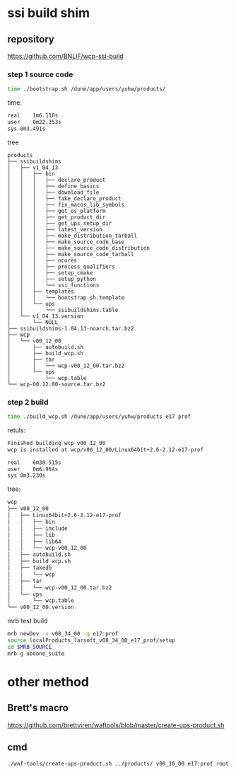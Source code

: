 # ssi build shim

## repository
https://github.com/BNLIF/wcp-ssi-build

### step 1 source code
```bash
time ./bootstrap.sh /dune/app/users/yuhw/products/
```
time:
```bash
real	1m6.110s
user	0m22.353s
sys	0m3.491s
```
tree
```
products
├── ssibuildshims
│   ├── v1_04_13
│   │   ├── bin
│   │   │   ├── declare_product
│   │   │   ├── define_basics
│   │   │   ├── download_file
│   │   │   ├── fake_declare_product
│   │   │   ├── fix_macos_lib_symbols
│   │   │   ├── get_os_platform
│   │   │   ├── get_product_dir
│   │   │   ├── get_ups_setup_dir
│   │   │   ├── latest_version
│   │   │   ├── make_distribution_tarball
│   │   │   ├── make_source_code_base
│   │   │   ├── make_source_code_distribution
│   │   │   ├── make_source_code_tarball
│   │   │   ├── ncores
│   │   │   ├── process_qualifiers
│   │   │   ├── setup_cmake
│   │   │   ├── setup_python
│   │   │   └── ssi_functions
│   │   ├── templates
│   │   │   └── bootstrap.sh.template
│   │   └── ups
│   │       └── ssibuildshims.table
│   └── v1_04_13.version
│       └── NULL_
├── ssibuildshims-1.04.13-noarch.tar.bz2
├── wcp
│   └── v00_12_00
│       ├── autobuild.sh
│       ├── build_wcp.sh
│       ├── tar
│       │   └── wcp-v00_12_00.tar.bz2
│       └── ups
│           └── wcp.table
└── wcp-00.12.00-source.tar.bz2
```
### step 2 build
```bash
time ./build_wcp.sh /dune/app/users/yuhw/products e17 prof
```

retuls:
```bash
Finished building wcp v00_12_00
wcp is installed at wcp/v00_12_00/Linux64bit+2.6-2.12-e17-prof

real	6m30.515s
user	0m6.954s
sys	0m3.230s
```
tree:
```bash
wcp
├── v00_12_00
│   ├── Linux64bit+2.6-2.12-e17-prof
│   │   ├── bin
│   │   ├── include
│   │   ├── lib
│   │   ├── lib64
│   │   └── wcp-v00_12_00
│   ├── autobuild.sh
│   ├── build_wcp.sh
│   ├── fakedb
│   │   └── wcp
│   ├── tar
│   │   └── wcp-v00_12_00.tar.bz2
│   └── ups
│       └── wcp.table
└── v00_12_00.version
```

mrb test build
```bash
mrb newDev -v v08_34_00 -q e17:prof
source localProducts_larsoft_v08_34_00_e17_prof/setup
cd $MRB_SOURCE
mrb g uboone_suite
```



# other method
## Brett's macro
https://github.com/brettviren/waftools/blob/master/create-ups-product.sh

## cmd

```bash
./waf-tools/create-ups-product.sh ../products/ v00_10_00 e17:prof root boost
```
